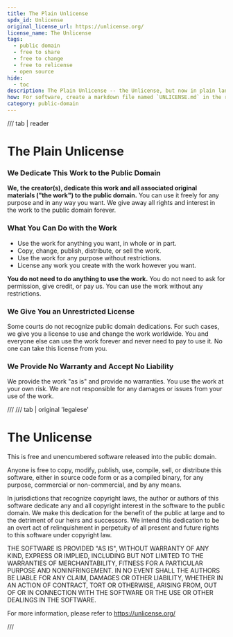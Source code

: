 ```yaml
---
title: The Plain Unlicense
spdx_id: Unlicense
original_license_url: https://unlicense.org/
license_name: The Unlicense
tags:
  - public domain
  - free to share
  - free to change
  - free to relicense
  - open source
hide:
  - toc
description: The Plain Unlicense -- the Unlicense, but now in plain language for everyone to understand. Real terms for real people.
how: For software, create a markdown file named `UNLICENSE.md` in the root directory (that's the main directory) of your source code and copy the Plain Unlicense text into the markdown file. For other works, include the Plain Unlicense text with your work, or link to it in a way that makes it clear the Plain Unlicense applies to your work.
category: public-domain
---
```


/// tab | reader

# The Plain Unlicense

### We Dedicate This Work to the Public Domain

**We, the creator(s), dedicate this work and all associated original materials ("the work") to the public domain.**
You can use it freely for any purpose and in any way you want. We give away all rights and interest in the work to the public domain forever.

### What You Can Do with the Work

- Use the work for anything you want, in whole or in part.
- Copy, change, publish, distribute, or sell the work.
- Use the work for any purpose without restrictions.
- License any work you create with the work however you want.

**You do not need to do anything to use the work.** You do not need to ask for permission, give credit, or pay us. You can use the work without any restrictions.

### We Give You an Unrestricted License

Some courts do not recognize public domain dedications. For such cases, we give you a license to use and change the work worldwide. You and everyone else can use the work forever and never need to pay to use it. No one can take this license from you.

### We Provide No Warranty and Accept No Liability

We provide the work "as is" and provide no warranties. You use the work at your own risk. We are not responsible for any damages or issues from your use of the work.

///
/// tab | original 'legalese'

# The Unlicense

This is free and unencumbered software released into the public domain.

Anyone is free to copy, modify, publish, use, compile, sell, or
distribute this software, either in source code form or as a compiled
binary, for any purpose, commercial or non-commercial, and by any
means.

In jurisdictions that recognize copyright laws, the author or authors
of this software dedicate any and all copyright interest in the
software to the public domain. We make this dedication for the benefit
of the public at large and to the detriment of our heirs and
successors. We intend this dedication to be an overt act of
relinquishment in perpetuity of all present and future rights to this
software under copyright law.

THE SOFTWARE IS PROVIDED "AS IS", WITHOUT WARRANTY OF ANY KIND,
EXPRESS OR IMPLIED, INCLUDING BUT NOT LIMITED TO THE WARRANTIES OF
MERCHANTABILITY, FITNESS FOR A PARTICULAR PURPOSE AND NONINFRINGEMENT.
IN NO EVENT SHALL THE AUTHORS BE LIABLE FOR ANY CLAIM, DAMAGES OR
OTHER LIABILITY, WHETHER IN AN ACTION OF CONTRACT, TORT OR OTHERWISE,
ARISING FROM, OUT OF OR IN CONNECTION WITH THE SOFTWARE OR THE USE OR
OTHER DEALINGS IN THE SOFTWARE.

For more information, please refer to <https://unlicense.org/>

///
